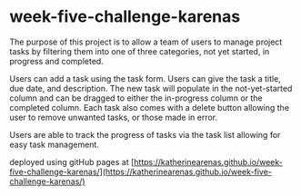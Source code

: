 # week-five-challenge-karenas


The purpose of this project is to allow a team of users to manage project tasks by filtering them into one of three categories, not yet started, in progress and completed.

Users can add a task using the task form. Users can give the task a title, due date, and description. The new task will populate in the not-yet-started column and can be dragged to either the in-progress column or the completed column. Each task also comes with a delete button allowing the user to remove unwanted tasks, or those made in error.

Users are able to track the progress of tasks via the task list allowing for easy task management.

deployed using gitHub pages at [https://katherinearenas.github.io/week-five-challenge-karenas/](https://katherinearenas.github.io/week-five-challenge-karenas/)
